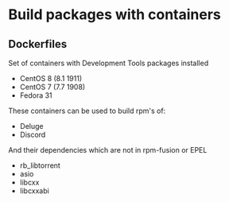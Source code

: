 # Build packages with containers

## Dockerfiles

Set of containers with Development Tools packages installed
* CentOS 8 (8.1 1911) 
* CentOS 7 (7.7 1908)
* Fedora 31 

These containers can be used to build rpm's of:
* Deluge
* Discord

And their dependencies which are not in rpm-fusion or EPEL
* rb_libtorrent
* asio
* libcxx
* libcxxabi